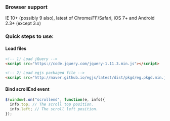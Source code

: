 ### Browser support
IE 10+ (possibly 9 also), latest of Chrome/FF/Safari, iOS 7+ and Android 2.3+ (except 3.x)

### Quick steps to use:

#### Load files

``` html
<!-- 1) Load jQuery -->
<script src="https://code.jquery.com/jquery-1.11.3.min.js"></script>

<!-- 2) Load egjs packaged file -->
<script src="http://naver.github.io/egjs/latest/dist/pkgd/eg.pkgd.min.js"></script>
```

#### Bind scrollEnd event

``` javascript
$(window).on("scrollend", function(e, info){
  info.top; // The scroll top position.
  info.left; // The scroll left position.
});
```